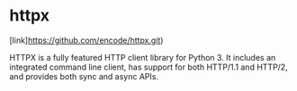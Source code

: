 # httpx
[link]https://github.com/encode/httpx.git)

HTTPX is a fully featured HTTP client library for Python 3. It includes an integrated command line client, has support for both HTTP/1.1 and HTTP/2, and provides both sync and async APIs.



